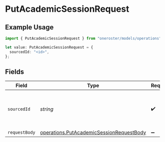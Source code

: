 # PutAcademicSessionRequest

## Example Usage

```typescript
import { PutAcademicSessionRequest } from "oneroster/models/operations";

let value: PutAcademicSessionRequest = {
  sourcedId: "<id>",
};
```

## Fields

| Field                                                                                                | Type                                                                                                 | Required                                                                                             | Description                                                                                          |
| ---------------------------------------------------------------------------------------------------- | ---------------------------------------------------------------------------------------------------- | ---------------------------------------------------------------------------------------------------- | ---------------------------------------------------------------------------------------------------- |
| `sourcedId`                                                                                          | *string*                                                                                             | :heavy_check_mark:                                                                                   | The sourcedId of the academic session to update                                                      |
| `requestBody`                                                                                        | [operations.PutAcademicSessionRequestBody](../../models/operations/putacademicsessionrequestbody.md) | :heavy_minus_sign:                                                                                   | N/A                                                                                                  |